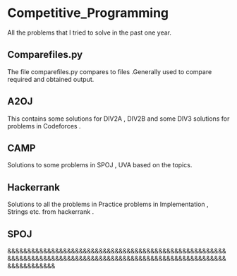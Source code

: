# Competitive_Programming
All the problems that I tried to solve in the past one year.

Comparefiles.py
-----------------------------------------------
The file comparefiles.py compares to files .Generally used to compare required and obtained output.


A2OJ
-------------------------------------------------
This contains some solutions for DIV2A , DIV2B and some DIV3 solutions for problems in Codeforces .


CAMP
-------------------------------------------------
Solutions to some problems in SPOJ , UVA based on the topics.


Hackerrank
--------------------------------------------------
Solutions to all the problems in Practice problems in Implementation , Strings etc. from hackerrank .


SPOJ
---------------------------------------------------







&&&&&&&&&&&&&&&&&&&&&&&&&&&&&&&&&&&&&&&&&&&&&&&&&&&&&&&&&&&&&&&&&&&&&&&&&&&&&&&&&&&&&&&&&&&&&&&&&&&&&&&&&&&&&&&&&&&&&&&&&&
